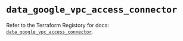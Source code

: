 # `data_google_vpc_access_connector`

Refer to the Terraform Registory for docs: [`data_google_vpc_access_connector`](https://registry.terraform.io/providers/hashicorp/google/4.63.1/docs/data-sources/vpc_access_connector).
